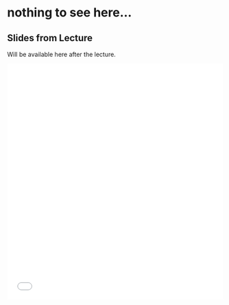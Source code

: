# nothing to see here...

## Slides from Lecture

Will be available here after the lecture.

<iframe src="../../content/PSGB_OralPresentation_ GuillermoHidalgoGadea_final.pdf" width="100%" height="550px" frameBorder="0"> </iframe>